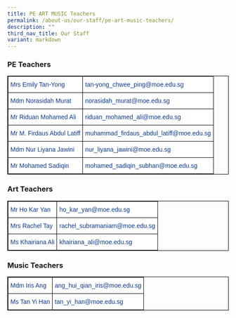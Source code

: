 ```yaml
---
title: PE ART MUSIC Teachers
permalink: /about-us/our-staff/pe-art-music-teachers/
description: ""
third_nav_title: Our Staff
variant: markdown
---
```

### PE Teachers

<style type="text/css">
.tg  {border-collapse:collapse;border-spacing:0;}
.tg td{border-color:black;border-style:solid;border-width:1px;font-family:Arial, sans-serif;font-size:14px;
  overflow:hidden;padding:10px 5px;word-break:normal;}
.tg th{border-color:black;border-style:solid;border-width:1px;font-family:Arial, sans-serif;font-size:14px;
  font-weight:normal;overflow:hidden;padding:10px 5px;word-break:normal;}
.tg .tg-vvbc{background-color:#FFF;color:#0C3989;text-align:left;vertical-align:top}
</style>
<table class="tg" style="border: 1px solid black">
<thead>
  <tr>
    <th class="tg-vvbc" style="border: 1px solid black">Mrs Emily Tan-Yong</th>
    <th class="tg-vvbc" style="border: 1px solid black">tan-yong_chwee_ping@moe.edu.sg</th>
  </tr>
</thead>
<tbody>
  <tr>
    <td class="tg-vvbc" style="border: 1px solid black">Mdm Norasidah Murat</td>
    <td class="tg-vvbc" style="border: 1px solid black">norasidah_murat@moe.edu.sg</td>
  </tr>
  <tr>
    <td class="tg-vvbc" style="border: 1px solid black">Mr Riduan Mohamed Ali</td>
    <td class="tg-vvbc" style="border: 1px solid black">riduan_mohamed_ali@moe.edu.sg</td>
  </tr>
  <tr>
    <td class="tg-vvbc" style="border: 1px solid black">Mr M. Firdaus Abdul Latiff</td>
    <td class="tg-vvbc" style="border: 1px solid black">muhammad_firdaus_abdul_latiff@moe.edu.sg</td>
  </tr>
  <tr>
    <td class="tg-vvbc" style="border: 1px solid black">Mdm Nur Liyana Jawini</td>
    <td class="tg-vvbc" style="border: 1px solid black">nur_liyana_jawini@moe.edu.sg</td>
  </tr>

  <tr>
    <td class="tg-vvbc" style="border: 1px solid black">Mr Mohamed Sadiqin</td>
    <td class="tg-vvbc" style="border: 1px solid black">mohamed_sadiqin_subhan@moe.edu.sg</td>
  </tr>
</tbody>
</table>

### Art Teachers

<style type="text/css">
.tg  {border-collapse:collapse;border-spacing:0;}
.tg td{border-color:black;border-style:solid;border-width:1px;font-family:Arial, sans-serif;font-size:14px;
  overflow:hidden;padding:10px 5px;word-break:normal;}
.tg th{border-color:black;border-style:solid;border-width:1px;font-family:Arial, sans-serif;font-size:14px;
  font-weight:normal;overflow:hidden;padding:10px 5px;word-break:normal;}
.tg .tg-l7h4{background-color:#FFF;color:#0C3989;text-align:left;vertical-align:middle}
</style>
<table class="tg" style="border: 1px solid black">
<thead>
  <tr>
    <th class="tg-l7h4" style="border: 1px solid black">Mr Ho Kar Yan<br></th>
    <th class="tg-l7h4" style="border: 1px solid black">ho_kar_yan@moe.edu.sg<br></th>
  </tr>
</thead>
<tbody>
  <tr>
    <td class="tg-l7h4" style="border: 1px solid black">Mrs Rachel Tay<br></td>
    <td class="tg-l7h4" style="border: 1px solid black">rachel_subramaniam@moe.edu.sg<br></td>
  </tr>
  <tr>
    <td class="tg-l7h4" style="border: 1px solid black">Ms Khairiana Ali<br></td>
    <td class="tg-l7h4" style="border: 1px solid black">khairiana_ali@moe.edu.sg</td>
  </tr>
</tbody>
</table>

### Music Teachers

<style type="text/css">
.tg  {border-collapse:collapse;border-spacing:0;}
.tg td{border-color:black;border-style:solid;border-width:1px;font-family:Arial, sans-serif;font-size:14px;
  overflow:hidden;padding:10px 5px;word-break:normal;}
.tg th{border-color:black;border-style:solid;border-width:1px;font-family:Arial, sans-serif;font-size:14px;
  font-weight:normal;overflow:hidden;padding:10px 5px;word-break:normal;}
.tg .tg-l7h4{background-color:#FFF;color:#0C3989;text-align:left;vertical-align:middle}
</style>
<table class="tg" style="border: 1px solid black">
<thead>
  <tr>
    <th class="tg-l7h4" style="border: 1px solid black">Mdm Iris Ang<br></th>
    <th class="tg-l7h4" style="border: 1px solid black">ang_hui_qian_iris@moe.edu.sg<br></th>
  </tr>
</thead>
<tbody>
  <tr>
    <td class="tg-l7h4" style="border: 1px solid black">Ms Tan Yi Han<br></td>
    <td class="tg-l7h4" style="border: 1px solid black">tan_yi_han@moe.edu.sg</td>
  </tr>
</tbody>
</table>